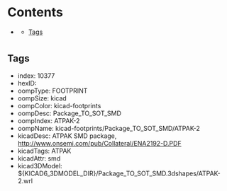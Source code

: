 



Contents
========

* [](#)
	* [Tags](#tags)

# 

## Tags

- index: 10377
- hexID: 
- oompType: FOOTPRINT
- oompSize: kicad
- oompColor: kicad-footprints
- oompDesc: Package_TO_SOT_SMD
- oompIndex: ATPAK-2
- oompName: kicad-footprints/Package_TO_SOT_SMD/ATPAK-2
- kicadDesc: ATPAK SMD package, http://www.onsemi.com/pub/Collateral/ENA2192-D.PDF
- kicadTags: ATPAK
- kicadAttr: smd
- kicad3DModel: ${KICAD6_3DMODEL_DIR}/Package_TO_SOT_SMD.3dshapes/ATPAK-2.wrl
